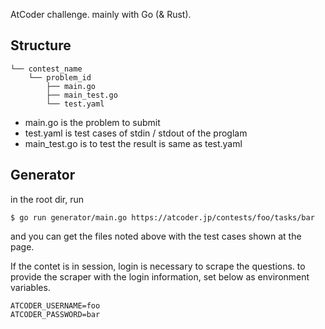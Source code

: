AtCoder challenge. mainly with Go (& Rust).

## Structure

```
└── contest_name
    └── problem_id
        ├── main.go
        ├── main_test.go
        └── test.yaml
```

- main.go is the problem to submit
- test.yaml is test cases of stdin / stdout of the proglam
- main_test.go is to test the result is same as test.yaml

## Generator

in the root dir, run

```
$ go run generator/main.go https://atcoder.jp/contests/foo/tasks/bar
```

and you can get the files noted above with the test cases shown at the page.

If the contet is in session, login is necessary to scrape the questions.
to provide the scraper with the login information, set below as environment variables.

```
ATCODER_USERNAME=foo
ATCODER_PASSWORD=bar
```

